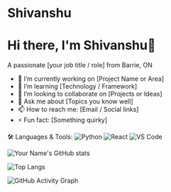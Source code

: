 # Shivanshu
# Hi there, I'm Shivanshu👋
A passionate [your job title / role] from Barrie, ON

- 🔭 I’m currently working on [Project Name or Area]
- 🌱 I’m learning [Technology / Framework]
- 👯 I’m looking to collaborate on [Projects or Ideas]
- 💬 Ask me about [Topics you know well]
- 📫 How to reach me: [Email / Social links]
- ⚡ Fun fact: [Something quirky]

🛠️ Languages & Tools:
![Python](https://img.shields.io/badge/-Python-333333?style=flat&logo=python)
![React](https://img.shields.io/badge/-React-333333?style=flat&logo=react)
![VS Code](https://img.shields.io/badge/-VS%20Code-333333?style=flat&logo=visual-studio-code)


![Your Name's GitHub stats](https://github-readme-stats.vercel.app/api?username=yourusername&show_icons=true&theme=radical)

![Top Langs](https://github-readme-stats.vercel.app/api/top-langs/?username=yourusername&layout=compact&theme=radical)

![GitHub Activity Graph](https://activity-graph.herokuapp.com/graph?username=yourusername&theme=dracula)

